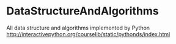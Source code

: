 # DataStructureAndAlgorithms
All data structure and algorithms implemented by Python
http://interactivepython.org/courselib/static/pythonds/index.html
